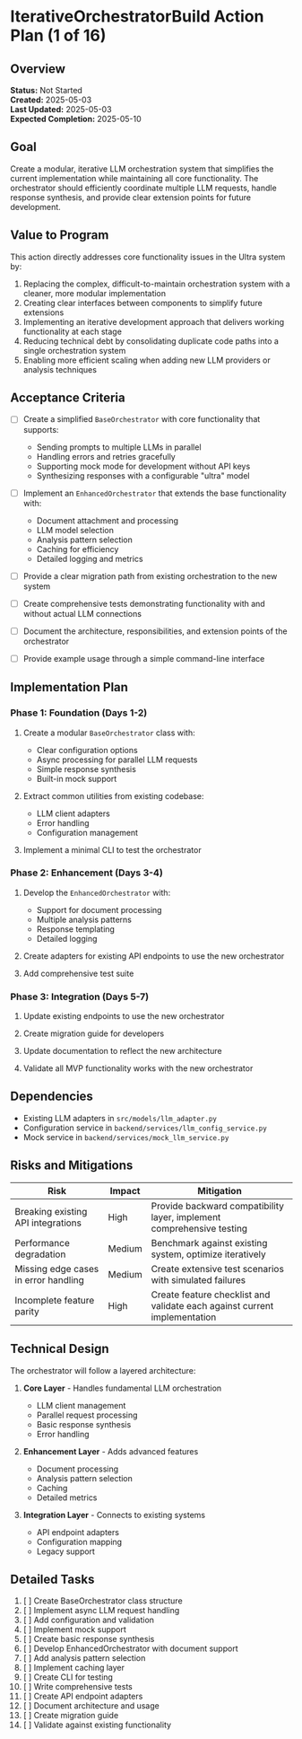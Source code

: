 # IterativeOrchestratorBuild Action Plan (1 of 16)

## Overview

**Status:** Not Started  
**Created:** 2025-05-03  
**Last Updated:** 2025-05-03  
**Expected Completion:** 2025-05-10  

## Goal

Create a modular, iterative LLM orchestration system that simplifies the current implementation while maintaining all core functionality. The orchestrator should efficiently coordinate multiple LLM requests, handle response synthesis, and provide clear extension points for future development.

## Value to Program

This action directly addresses core functionality issues in the Ultra system by:

1. Replacing the complex, difficult-to-maintain orchestration system with a cleaner, more modular implementation
2. Creating clear interfaces between components to simplify future extensions
3. Implementing an iterative development approach that delivers working functionality at each stage
4. Reducing technical debt by consolidating duplicate code paths into a single orchestration system
5. Enabling more efficient scaling when adding new LLM providers or analysis techniques

## Acceptance Criteria

- [ ] Create a simplified `BaseOrchestrator` with core functionality that supports:
  - Sending prompts to multiple LLMs in parallel
  - Handling errors and retries gracefully
  - Supporting mock mode for development without API keys
  - Synthesizing responses with a configurable "ultra" model

- [ ] Implement an `EnhancedOrchestrator` that extends the base functionality with:
  - Document attachment and processing
  - LLM model selection
  - Analysis pattern selection
  - Caching for efficiency
  - Detailed logging and metrics

- [ ] Provide a clear migration path from existing orchestration to the new system

- [ ] Create comprehensive tests demonstrating functionality with and without actual LLM connections

- [ ] Document the architecture, responsibilities, and extension points of the orchestrator 

- [ ] Provide example usage through a simple command-line interface

## Implementation Plan

### Phase 1: Foundation (Days 1-2)

1. Create a modular `BaseOrchestrator` class with:
   - Clear configuration options
   - Async processing for parallel LLM requests
   - Simple response synthesis
   - Built-in mock support

2. Extract common utilities from existing codebase:
   - LLM client adapters
   - Error handling
   - Configuration management

3. Implement a minimal CLI to test the orchestrator

### Phase 2: Enhancement (Days 3-4)

1. Develop the `EnhancedOrchestrator` with:
   - Support for document processing
   - Multiple analysis patterns
   - Response templating
   - Detailed logging

2. Create adapters for existing API endpoints to use the new orchestrator

3. Add comprehensive test suite

### Phase 3: Integration (Days 5-7)

1. Update existing endpoints to use the new orchestrator

2. Create migration guide for developers

3. Update documentation to reflect the new architecture

4. Validate all MVP functionality works with the new orchestrator

## Dependencies

- Existing LLM adapters in `src/models/llm_adapter.py`
- Configuration service in `backend/services/llm_config_service.py`
- Mock service in `backend/services/mock_llm_service.py`

## Risks and Mitigations

| Risk | Impact | Mitigation |
|------|--------|------------|
| Breaking existing API integrations | High | Provide backward compatibility layer, implement comprehensive testing |
| Performance degradation | Medium | Benchmark against existing system, optimize iteratively |
| Missing edge cases in error handling | Medium | Create extensive test scenarios with simulated failures |
| Incomplete feature parity | High | Create feature checklist and validate each against current implementation |

## Technical Design

The orchestrator will follow a layered architecture:

1. **Core Layer** - Handles fundamental LLM orchestration
   - LLM client management
   - Parallel request processing
   - Basic response synthesis
   - Error handling

2. **Enhancement Layer** - Adds advanced features
   - Document processing
   - Analysis pattern selection
   - Caching
   - Detailed metrics

3. **Integration Layer** - Connects to existing systems
   - API endpoint adapters
   - Configuration mapping
   - Legacy support

## Detailed Tasks

1. [ ] Create BaseOrchestrator class structure
2. [ ] Implement async LLM request handling
3. [ ] Add configuration and validation
4. [ ] Implement mock support
5. [ ] Create basic response synthesis
6. [ ] Develop EnhancedOrchestrator with document support
7. [ ] Add analysis pattern selection
8. [ ] Implement caching layer
9. [ ] Create CLI for testing
10. [ ] Write comprehensive tests
11. [ ] Create API endpoint adapters
12. [ ] Document architecture and usage
13. [ ] Create migration guide
14. [ ] Validate against existing functionality